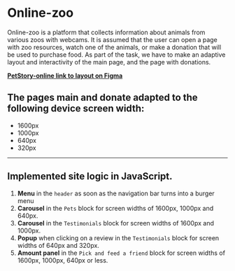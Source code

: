# Online-zoo

Online-zoo is a platform that collects information about animals from various zoos with webcams.
It is assumed that the user can open a page with zoo resources, watch one of the animals, or make a donation that will be used to purchase food.
As part of the task, we have to make an adaptive layout and interactivity of the main page, and the page with donations.

**[PetStory-online link to layout on Figma](https://www.figma.com/file/ypzT9idgAILaSRVRmDAJxn/online-zoo-3-weeks)**  

## The pages main and donate adapted to the following device screen width:
- 1600px
- 1000px
- 640px
- 320px
_________

## Implemented site logic in JavaScript.

1. **Menu** in the `header` as soon as the navigation bar turns into a burger menu
2. **Carousel** in the `Pets` block for screen widths of 1600px, 1000px and 640px.
3. **Carousel** in the `Testimonials` block for screen widths of 1600px and 1000px.
4. **Popup** when clicking on a review in the `Testimonials` block for screen widths of 640px and 320px.
5. **Amount panel** in the `Pick and feed a friend` block for screen widths of 1600px, 1000px, 640px or less.
